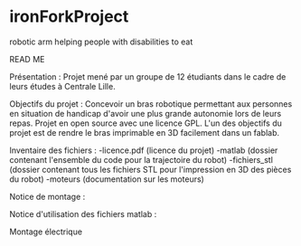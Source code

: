 # ironForkProject
 robotic arm helping people with disabilities to eat


READ ME

Présentation : 
Projet mené par un groupe de 12 étudiants dans le cadre de leurs études à Centrale Lille. 

Objectifs du projet : 
Concevoir un bras robotique permettant aux personnes en situation de handicap d'avoir une plus grande autonomie lors de leurs repas. 
Projet en open source avec une licence GPL. 
L'un des objectifs du projet est de rendre le bras imprimable en 3D facilement dans un fablab. 

Inventaire des fichiers : 
  -licence.pdf (licence du projet)
  -matlab (dossier contenant l'ensemble du code pour la trajectoire du robot)
  -fichiers_stl (dossier contenant tous les fichiers STL pour l'impression en 3D des pièces du robot)
  -moteurs (documentation sur les moteurs)
  
  
Notice de montage : 


Notice d'utilisation des fichiers matlab : 


Montage électrique 


